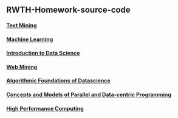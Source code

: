 ## RWTH-Homework-source-code

#### [Text Mining](https://github.com/ichbinhandsome/RWTH-Homework-source-code/tree/master/TextMining)
#### [Machine Learning](https://github.com/ichbinhandsome/RWTH-Homework-source-code/tree/master/ML)
#### [Introduction to Data Science](https://github.com/ichbinhandsome/RWTH-Homework-source-code/tree/master/IDS)
#### [Web Mining](https://github.com/ichbinhandsome/RWTH-Homework-source-code/tree/master/WebMining)
#### [Algorithmic Foundations of Datascience](https://github.com/ichbinhandsome/RWTH-Homework-source-code/tree/master/AlgDS)
#### [Concepts and Models of Parallel and Data-centric Programming](https://github.com/ichbinhandsome/RWTH-Homework-source-code/tree/master/PDP)
#### [High Performance Computing](https://github.com/ichbinhandsome/RWTH-Homework-source-code/tree/master/HPC)

